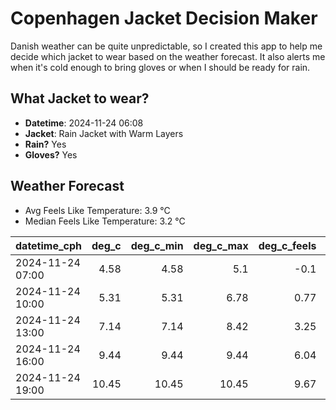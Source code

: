 
# Copenhagen Jacket Decision Maker

Danish weather can be quite unpredictable, so I created this app to help me decide which jacket to wear based on the weather forecast. 
It also alerts me when it's cold enough to bring gloves or when I should be ready for rain.

## What Jacket to wear?

- **Datetime**: 2024-11-24 06:08
- **Jacket**: Rain Jacket with Warm Layers
- **Rain?** Yes
- **Gloves?** Yes

## Weather Forecast
- Avg Feels Like Temperature: 3.9 °C
- Median Feels Like Temperature: 3.2 °C

| datetime_cph     |   deg_c |   deg_c_min |   deg_c_max |   deg_c_feels | weather   | wind   | rain   |
|:-----------------|--------:|------------:|------------:|--------------:|:----------|:-------|:-------|
| 2024-11-24 07:00 |    4.58 |        4.58 |        5.1  |         -0.1  | Rain      | High   | Low    |
| 2024-11-24 10:00 |    5.31 |        5.31 |        6.78 |          0.77 | Rain      | High   | Medium |
| 2024-11-24 13:00 |    7.14 |        7.14 |        8.42 |          3.25 | Rain      | High   | Medium |
| 2024-11-24 16:00 |    9.44 |        9.44 |        9.44 |          6.04 | Rain      | High   | Low    |
| 2024-11-24 19:00 |   10.45 |       10.45 |       10.45 |          9.67 | Clouds    | High   | None   |
        
